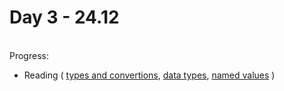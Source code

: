 # Day 3 - 24.12
<br>Progress:
  <ul>
    <li>Reading
	      (
	        <a href="https://medium.com/golangspec/conversions-in-go-4301e8d84067">types and convertions</a>,
          <a href="https://golangbyexample.com/all-basic-data-types-golang/">data types</a>,
          <a href="https://tour.golang.org/basics/7">named values</a>
	      )
    </li>
  </ul>

